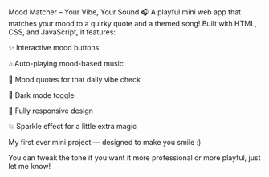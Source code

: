 Mood Matcher – Your Vibe, Your Sound 🎧
A playful mini web app that matches your mood to a quirky quote and a themed song! Built with HTML, CSS, and JavaScript, it features:

✨ Interactive mood buttons

🎶 Auto-playing mood-based music

💬 Mood quotes for that daily vibe check

🌙 Dark mode toggle

📱 Fully responsive design

💥 Sparkle effect for a little extra magic

My first ever mini project — designed to make you smile :)

You can tweak the tone if you want it more professional or more playful, just let me know!
